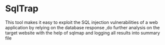 # SqlTrap
This tool makes it easy to exploit the SQL injection vulnerabilities of a web application by relying on the database response ,do further analysis on the target website with the help of sqlmap and logging all results into summary file
